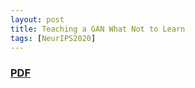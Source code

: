 ```yaml
---
layout: post
title: Teaching a GAN What Not to Learn
tags: [NeurIPS2020]
---
```


### [PDF](https://papers.nips.cc/paper/2020/hash/29405e2a4c22866a205f557559c7fa4b-Abstract.html)
